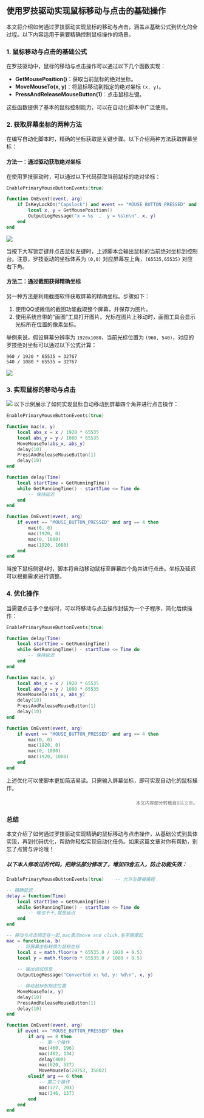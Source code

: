 ## 使用罗技驱动实现鼠标移动与点击的基础操作

本文将介绍如何通过罗技驱动实现鼠标的移动与点击，涵盖从基础公式到优化的全过程。以下内容适用于需要精确控制鼠标操作的场景。

### 1. 鼠标移动与点击的基础公式

在罗技驱动中，鼠标的移动与点击操作可以通过以下几个函数实现：

- **GetMousePosition()**：获取当前鼠标的绝对坐标。
- **MoveMouseTo(x, y)**：将鼠标移动到指定的绝对坐标 `(x, y)`。
- **PressAndReleaseMouseButton(1)**：点击鼠标左键。

这些函数提供了基本的鼠标控制能力，可以在自动化脚本中广泛使用。

### 2. 获取屏幕坐标的两种方法

在编写自动化脚本时，精确的坐标获取是关键步骤。以下介绍两种方法获取屏幕坐标：

#### 方法一：通过驱动获取绝对坐标

在使用罗技驱动时，可以通过以下代码获取当前鼠标的绝对坐标：

```lua
EnablePrimaryMouseButtonEvents(true)

function OnEvent(event, arg)
    if IsKeyLockOn("Capslock") and event == "MOUSE_BUTTON_PRESSED" and arg == 1 then
        local x, y = GetMousePosition()
        OutputLogMessage("x = %s  ,  y = %s\n\n", x, y)
    end
end
```


![](https://i0.hdslb.com/bfs/article/8e60578da55582afbc58d11d4023c9af212b1d39.png@1256w_502h_!web-article-pic.avif)


当按下大写锁定键并点击鼠标左键时，上述脚本会输出鼠标的当前绝对坐标到控制台。注意，罗技驱动的坐标体系为 `(0,0)` 对应屏幕左上角，`(65535,65535)` 对应右下角。

#### 方法二：通过截图获得精确坐标

另一种方法是利用截图软件获取屏幕的精确坐标。步骤如下：

1. 使用QQ或微信的截图功能截取整个屏幕，并保存为图片。
2. 使用系统自带的“画图”工具打开图片。光标在图片上移动时，画图工具会显示光标所在位置的像素坐标。

举例来说，假设屏幕分辨率为 `1920x1080`，当前光标位置为 `(960, 540)`，对应的罗技绝对坐标可以通过以下公式计算：

```
960 / 1920 * 65535 ≈ 32767
540 / 1080 * 65535 ≈ 32767
```
![](https://i0.hdslb.com/bfs/article/a7fd48267c31137e7ebd22c9b27ee07576e2586a.png@1256w_708h_!web-article-pic.avif)

### 3. 实现鼠标的移动与点击
![](https://i0.hdslb.com/bfs/article/c233fb10047f4aa19a9229b4d9fa8785e0d929a3.png@1256w_820h_!web-article-pic.avif)
以下示例展示了如何实现鼠标自动移动到屏幕四个角并进行点击操作：

```lua
EnablePrimaryMouseButtonEvents(true)

function mac(x, y)
    local abs_x = x / 1920 * 65535
    local abs_y = y / 1080 * 65535
    MoveMouseTo(abs_x, abs_y)
    delay(10)
    PressAndReleaseMouseButton(1)
    delay(10)
end

function delay(Time)
    local startTime = GetRunningTime()
    while GetRunningTime() - startTime <= Time do
        -- 保持延迟
    end
end

function OnEvent(event, arg)
    if event == "MOUSE_BUTTON_PRESSED" and arg == 4 then
        mac(0, 0)
        mac(1920, 0)
        mac(0, 1080)
        mac(1920, 1080)
    end
end
```

当按下鼠标侧键4时，脚本将自动移动鼠标至屏幕四个角并进行点击。坐标及延迟可以根据需求进行调整。

### 4. 优化操作

当需要点击多个坐标时，可以将移动与点击操作封装为一个子程序，简化后续操作：

```lua
EnablePrimaryMouseButtonEvents(true)

function delay(Time)
    local startTime = GetRunningTime()
    while GetRunningTime() - startTime <= Time do
        -- 保持延迟
    end
end

function mac(x, y)
    local abs_x = x / 1920 * 65535
    local abs_y = y / 1080 * 65535
    MoveMouseTo(abs_x, abs_y)
    delay(10)
    PressAndReleaseMouseButton(1)
    delay(10)
end

function OnEvent(event, arg)
    if event == "MOUSE_BUTTON_PRESSED" and arg == 4 then
        mac(0, 0)
        mac(1920, 0)
        mac(0, 1080)
        mac(1920, 1080)
    end
end
```

上述优化可以使脚本更加简洁易读。只需输入屏幕坐标，即可实现自动化的鼠标操作。

<p style="font-size: 0.85em; color: #666; text-align: right; margin-top: 20px;">
    本文内容部分转载自<a href="https://www.bilibili.com/read/cv25006348/" style="color: #999; text-decoration: none;">B站文章</a>。
</p>

### 总结

本文介绍了如何通过罗技驱动实现精确的鼠标移动与点击操作，从基础公式到具体实现，再到代码优化，帮助你轻松实现自动化任务。如果这篇文章对你有帮助，别忘了点赞与评论哦！

##### 以下本人修改过的代码，把除法部分修改了，增加四舍五入，防止功能失效：
```lua
EnablePrimaryMouseButtonEvents(true)	-- 允许左键被编程

-- 精确延迟
delay = function(Time)
	local startTime = GetRunningTime()
	while GetRunningTime() - startTime <= Time do
		-- 啥也不干,就是延迟
	end
end

-- 移动与点击绑定在一起,mac表示move and click,名字随便起
mac = function(a, b)
	-- 将屏幕坐标转换为鼠标坐标
	local x = math.floor(a * 65535.0 / 1920 + 0.5)
	local y = math.floor(b * 65535.0 / 1080 + 0.5)
	
	-- 输出调试信息
	OutputLogMessage("Converted x: %d, y: %d\n", x, y)

	-- 移动鼠标到指定位置
	MoveMouseTo(x, y)
	delay(10)
	PressAndReleaseMouseButton(1)
	delay(10)
end

function OnEvent(event, arg)
	if event == "MOUSE_BUTTON_PRESSED" then
		if arg == 8 then
			-- 第一个操作
			mac(460, 196)
			mac(482, 134)
			delay(400)
			mac(620, 527)
			MoveMouseTo(20753, 35802)
		elseif arg == 6 then
			-- 第二个操作
			mac(377, 203)
			mac(346, 137)
		end
	end
end

```